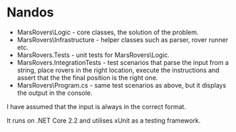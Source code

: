 # Nandos

* MarsRovers\Logic - core classes, the solution of the problem.
* MarsRovers\Infrastructure - helper classes such as parser, rover runner etc.
* MarsRovers.Tests - unit tests for MarsRovers\Logic.
* MarsRovers.IntegrationTests - test scenarios that parse the input from a string, place rovers in the right location, execute the instructions and assert that the the final position is the right one.
* MarsRovers\Program.cs - same test scenarios as above, but it displays the output in the console.

I have assumed that the input is always in the correct format.

It runs on .NET Core 2.2 and utilises xUnit as a testing framework.
